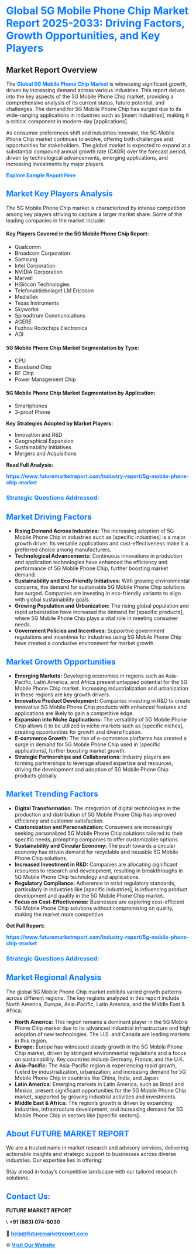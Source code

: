 <h1 style="color: #007BFF;">Global 5G Mobile Phone Chip Market Report 2025-2033: Driving Factors, Growth Opportunities, and Key Players</h1>

<section id="overview">
<h2>Market Report Overview</h2>
<p>The <a href="https://www.futuremarketreport.com/industry-report/5g-mobile-phone-chip-market" style="color: #007BFF; text-decoration: none;"><strong>Global 5G Mobile Phone Chip Market</strong></a> is witnessing significant growth, driven by increasing demand across various industries. This report delves into the key aspects of the 5G Mobile Phone Chip market, providing a comprehensive analysis of its current status, future potential, and challenges. The demand for 5G Mobile Phone Chip has surged due to its wide-ranging applications in industries such as [insert industries], making it a critical component in modern-day [applications].</p>
<p>As consumer preferences shift and industries innovate, the 5G Mobile Phone Chip market continues to evolve, offering both challenges and opportunities for stakeholders. The global market is expected to expand at a substantial compound annual growth rate (CAGR) over the forecast period, driven by technological advancements, emerging applications, and increasing investments by major players.</p>
</section>

<section id="overview">
<p><a href="https://www.futuremarketreport.com/request-sample/reportId=82357" style="color: #007BFF; text-decoration: none;"><strong>Explore Sample Report Here</strong></a></p>
</section>

<section id="key-players">
<h2 style="color: #007BFF;">Market Key Players Analysis</h2>
<p>The 5G Mobile Phone Chip market is characterized by intense competition among key players striving to capture a larger market share. Some of the leading companies in the market include:</p>
<h4>Key Players Covered in the 5G Mobile Phone Chip Report:</h4>
<ul><li>Qualcomm</li><li>Broadcom Corporation</li><li>Samsung</li><li>Intel Corporation</li><li>NVIDIA Corporation</li><li>Marvell</li><li>HiSilicon Technologies</li><li>Telefonaktiebolaget LM Ericsson</li><li>MediaTek</li><li>Texas Instruments</li><li>Skyworks</li><li>Spreadtrum Communications</li><li>AGERE</li><li>Fuzhou Rockchips Electronics</li><li>ADI</li></ul>
<h4>5G Mobile Phone Chip Market Segmentation by Type:</h4>
<ul><li>CPU</li><li>Baseband Chip</li><li>RF Chip</li><li>Power Management Chip</li></ul>

<h4>5G Mobile Phone Chip Market Segmentation by Application:</h4>
<ul><li>Smartphones</li><li>3-proof Phone</li></ul>
<p><strong>Key Strategies Adopted by Market Players:</strong></p>
<ul>
<li>Innovation and R&D</li>
<li>Geographical Expansion</li>
<li>Sustainability Initiatives</li>
<li>Mergers and Acquisitions</li>
</ul>
</section>

<section>
<p><strong>Read Full Analysis: </strong></p><a href="https://www.futuremarketreport.com/industry-report/5g-mobile-phone-chip-market" style="color: #007BFF; text-decoration: none;"><strong>https://www.futuremarketreport.com/industry-report/5g-mobile-phone-chip-market</strong></a>
<h3 style="color: #007BFF;">Strategic Questions Addressed:</h3>
</section>

<section id="driving-factors">
<h2 style="color: #007BFF;">Market Driving Factors</h2>
<ul>
<li><strong>Rising Demand Across Industries:</strong> The increasing adoption of 5G Mobile Phone Chip in industries such as [specific industries] is a major growth driver. Its versatile applications and cost-effectiveness make it a preferred choice among manufacturers.</li>
<li><strong>Technological Advancements:</strong> Continuous innovations in production and application technologies have enhanced the efficiency and performance of 5G Mobile Phone Chip, further boosting market demand.</li>
<li><strong>Sustainability and Eco-Friendly Initiatives:</strong> With growing environmental concerns, the demand for sustainable 5G Mobile Phone Chip solutions has surged. Companies are investing in eco-friendly variants to align with global sustainability goals.</li>
<li><strong>Growing Population and Urbanization:</strong> The rising global population and rapid urbanization have increased the demand for [specific products], where 5G Mobile Phone Chip plays a vital role in meeting consumer needs.</li>
<li><strong>Government Policies and Incentives:</strong> Supportive government regulations and incentives for industries using 5G Mobile Phone Chip have created a conducive environment for market growth.</li>
</ul>
</section>

<section id="growth-opportunities">
<h2 style="color: #007BFF;">Market Growth Opportunities</h2>
<ul>
<li><strong>Emerging Markets:</strong> Developing economies in regions such as Asia-Pacific, Latin America, and Africa present untapped potential for the 5G Mobile Phone Chip market. Increasing industrialization and urbanization in these regions are key growth drivers.</li>
<li><strong>Innovative Product Development:</strong> Companies investing in R&D to create innovative 5G Mobile Phone Chip products with enhanced features and applications are likely to gain a competitive edge.</li>
<li><strong>Expansion into Niche Applications:</strong> The versatility of 5G Mobile Phone Chip allows it to be utilized in niche markets such as [specific niches], creating opportunities for growth and diversification.</li>
<li><strong>E-commerce Growth:</strong> The rise of e-commerce platforms has created a surge in demand for 5G Mobile Phone Chip used in [specific applications], further boosting market growth.</li>
<li><strong>Strategic Partnerships and Collaborations:</strong> Industry players are forming partnerships to leverage shared expertise and resources, driving the development and adoption of 5G Mobile Phone Chip products globally.</li>
</ul>
</section>

<section id="trending-factors">
<h2 style="color: #007BFF;">Market Trending Factors</h2>
<ul>
<li><strong>Digital Transformation:</strong> The integration of digital technologies in the production and distribution of 5G Mobile Phone Chip has improved efficiency and customer satisfaction.</li>
<li><strong>Customization and Personalization:</strong> Consumers are increasingly seeking personalized 5G Mobile Phone Chip solutions tailored to their specific needs, prompting companies to offer customizable options.</li>
<li><strong>Sustainability and Circular Economy:</strong> The push towards a circular economy has driven demand for recyclable and reusable 5G Mobile Phone Chip solutions.</li>
<li><strong>Increased Investment in R&D:</strong> Companies are allocating significant resources to research and development, resulting in breakthroughs in 5G Mobile Phone Chip technology and applications.</li>
<li><strong>Regulatory Compliance:</strong> Adherence to strict regulatory standards, particularly in industries like [specific industries], is influencing product development and quality in the 5G Mobile Phone Chip market.</li>
<li><strong>Focus on Cost-Effectiveness:</strong> Businesses are exploring cost-efficient 5G Mobile Phone Chip solutions without compromising on quality, making the market more competitive.</li>
</ul>
</section>

<section>
<p><strong>Get Full Report: </strong></p><a href="https://www.futuremarketreport.com/industry-report/5g-mobile-phone-chip-market" style="color: #007BFF; text-decoration: none;"><strong>https://www.futuremarketreport.com/industry-report/5g-mobile-phone-chip-market</strong></a>
<h3 style="color: #007BFF;">Strategic Questions Addressed:</h3>
</section>


<section id="regional-analysis">
<h2 style="color: #007BFF;">Market Regional Analysis</h2>
<p>The global 5G Mobile Phone Chip market exhibits varied growth patterns across different regions. The key regions analyzed in this report include North America, Europe, Asia-Pacific, Latin America, and the Middle East & Africa:</p>
<ul>
<li><strong>North America:</strong> This region remains a dominant player in the 5G Mobile Phone Chip market due to its advanced industrial infrastructure and high adoption of new technologies. The U.S. and Canada are leading markets in this region.</li>
<li><strong>Europe:</strong> Europe has witnessed steady growth in the 5G Mobile Phone Chip market, driven by stringent environmental regulations and a focus on sustainability. Key countries include Germany, France, and the U.K.</li>
<li><strong>Asia-Pacific:</strong> The Asia-Pacific region is experiencing rapid growth, fueled by industrialization, urbanization, and increasing demand for 5G Mobile Phone Chip in countries like China, India, and Japan.</li>
<li><strong>Latin America:</strong> Emerging markets in Latin America, such as Brazil and Mexico, present significant opportunities for the 5G Mobile Phone Chip market, supported by growing industrial activities and investments.</li>
<li><strong>Middle East & Africa:</strong> The region’s growth is driven by expanding industries, infrastructure development, and increasing demand for 5G Mobile Phone Chip in sectors like [specific sectors].</li>
</ul>
</section>

<footer>
<h2 style="color: #007BFF;">About FUTURE MARKET REPORT</h2>
<p>We are a trusted name in market research and advisory services, delivering actionable insights and strategic support to businesses across diverse industries. Our expertise lies in offering:</p>

<p>Stay ahead in today’s competitive landscape with our tailored research solutions.</p>

<h2 style="color: #007BFF;">Contact Us:</h2>
<p><strong>FUTURE MARKET REPORT</strong></p>
<p>📞 <strong>+91 (883) 074-8030</strong></p>
<p>📧 <strong><a href="mailto:help@futuremarketreport.com" style="color: #007BFF;">help@futuremarketreport.com</a></strong></p>
<p>🌐 <strong><a href="https://www.futuremarketreport.com/" style="color: #007BFF;">Visit Our Website</a></strong></p>
</footer>